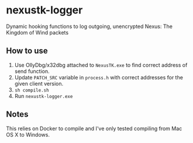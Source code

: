 # nexustk-logger

Dynamic hooking functions to log outgoing, unencrypted Nexus: The Kingdom of Wind packets

## How to use

1. Use OllyDbg/x32dbg attached to `NexusTK.exe` to find correct address of send function.
2. Update `PATCH_SRC` variable in `process.h` with correct addresses for the given client version.
3. `sh compile.sh`
4. Run `nexustk-logger.exe`

## Notes

This relies on Docker to compile and I've only tested compiling from Mac OS X to Windows.
